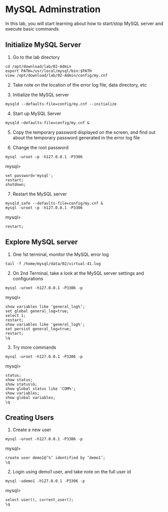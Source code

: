 # MySQL Adminstration
In this lab, you will start learning about how to start/stop MySQL server and execute basic commands
## Initialize MySQL Server
1. Go to the lab directory
```
cd /opt/download/lab/02-Admin
export PATH=/usr/local/mysql/bin:$PATH
view /opt/download/lab/02-Admin/config/my.cnf
```
2. Take note on the location of the error log file, data directory, etc

3. Initialize the MySQL server
```
mysqld --defaults-file=config/my.cnf --initialize
```

4. Start up MySQL Server
```
mysqld –defaults-file=config/my.cnf &
```

5. Copy the temporary password displayed on the screen, and find out about the temporary password generated in the error log file

6. Change the root password
```
mysql -uroot –p -h127.0.0.1 -P3306
```
mysql>
```
set password='mysql';
restart;
shutdown;
```

7. Restart the MySQL server
```
mysqld_safe --defaults-file=config/my.cnf &
mysql -uroot –p -h127.0.0.1 -P3306
```
mysql>
```
restart;
```

## Explore MySQL server
1. One 1st terminal, monitor the MySQL error log
```
tail -f /home/mysql/data/02/virtual-41.log
```

2. On 2nd Terminal, take a look at the MySQL server settings and configurations
```
mysql -uroot -h127.0.0.1 -P3306 -p
```
mysql>
```
show variables like ‘general_log%’;
set global general_log=true;
select 1;
restart;
show variables like 'general_log%';
set persist general_log=true;
restart;
\q
```

3. Try more commands
```
mysql -uroot -h127.0.0.1 -P3306 -p
```
mysql>
```
status;
show status;
show status\G;
show global status like 'COM%';
show variables;
show global variables;
\q
```

## Creating Users
1. Create a new user
```
mysql -uroot -h127.0.0.1 -P3306 -p
```
mysql>
```
create user demo1@’%’ identified by ‘demo1’;
\q
```

2. Login using demo1 user, and take note on the full user id
```
mysql -udemo1 -h127.0.0.1 -P3306 -p
```
mysql>
```
select user(), current_user();
\q
```








